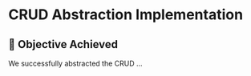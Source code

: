 # CRUD Abstraction Implementation

## 🎯 **Objective Achieved**

We successfully abstracted the CRUD ...
